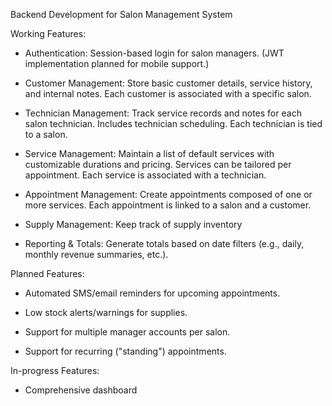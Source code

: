 Backend Development for Salon Management System

Working Features:

- Authentication: Session-based login for salon managers. (JWT implementation planned for mobile support.)

- Customer Management: Store basic customer details, service history, and internal notes. Each customer is associated with a specific salon.

- Technician Management: Track service records and notes for each salon technician. Includes technician scheduling. Each technician is tied to a salon.

- Service Management: Maintain a list of default services with customizable durations and pricing. Services can be tailored per appointment. Each service is associated with a technician.

- Appointment Management: Create appointments composed of one or more services. Each appointment is linked to a salon and a customer.

- Supply Management: Keep track of supply inventory

- Reporting & Totals: Generate totals based on date filters (e.g., daily, monthly revenue summaries, etc.).

Planned Features:

- Automated SMS/email reminders for upcoming appointments.

- Low stock alerts/warnings for supplies.

- Support for multiple manager accounts per salon.

- Support for recurring ("standing") appointments.


In-progress Features:

- Comprehensive dashboard








